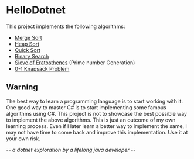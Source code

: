 # HelloDotnet

This project implements the following algorithms:

- [Merge Sort](https://en.wikipedia.org/wiki/Merge_sort)
- [Heap Sort](https://en.wikipedia.org/wiki/Heapsort)
- [Quick Sort](https://en.wikipedia.org/wiki/Quicksort)
- [Binary Search](https://en.wikipedia.org/wiki/Binary_search_algorithm)
- [Sieve of Eratosthenes](https://en.wikipedia.org/wiki/Sieve_of_Eratosthenes) (Prime number Generation)
- [0-1 Knapsack Problem](https://en.wikipedia.org/wiki/Knapsack_problem#0-1_knapsack_problem)

## Warning

The best way to learn a programming language is to start working with it. One good way to master C# is to start implementing some famous algorithms using C#. This project is not to showcase the best possible way to implement the above algorithms. This is just an outcome of my own learning process. Even if I later learn a better way to implement the same, I may not have time to come back and improve this implementation. Use it at your own risk.

_-- a dotnet exploration by a lifelong java developer --_
